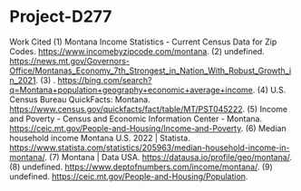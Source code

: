 # Project-D277

Work Cited
(1) Montana Income Statistics - Current Census Data for Zip Codes. https://www.incomebyzipcode.com/montana.
(2) undefined. https://news.mt.gov/Governors-Office/Montanas_Economy_7th_Strongest_in_Nation_With_Robust_Growth_in_2021.
(3) . https://bing.com/search?q=Montana+population+geography+economic+average+income.
(4) U.S. Census Bureau QuickFacts: Montana. https://www.census.gov/quickfacts/fact/table/MT/PST045222.
(5) Income and Poverty - Census and Economic Information Center - Montana. https://ceic.mt.gov/People-and-Housing/Income-and-Poverty.
(6) Median household income Montana U.S. 2022 | Statista. https://www.statista.com/statistics/205963/median-household-income-in-montana/.
(7) Montana | Data USA. https://datausa.io/profile/geo/montana/.
(8) undefined. https://www.deptofnumbers.com/income/montana/.
(9) undefined. https://ceic.mt.gov/People-and-Housing/Population.